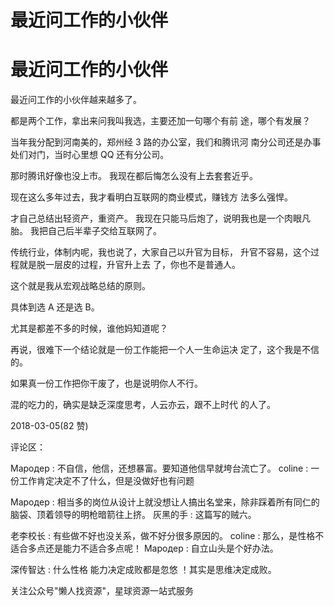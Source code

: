 # 最近问工作的小伙伴

# 最近问工作的小伙伴

最近问工作的小伙伴越来越多了。

都是两个工作，拿出来问我叫我选，主要还加一句哪个有前 途，哪个有发展？

当年我分配到河南美的，郑州经 3 路的办公室，我们和腾讯河 南分公司还是办事处们对门，当时心里想 QQ 还有分公司。

那时腾讯好像也没上市。 我现在都后悔怎么没有上去套套近乎。

现在这么多年过去，我才看明白互联网的商业模式，赚钱方 法多么强悍。

才自己总结出轻资产，重资产。 我现在只能马后炮了，说明我也是一个肉眼凡胎。 我把自己后半辈子交给互联网了。

传统行业，体制内呢，我也说了，大家自己以升官为目标， 升官不容易，这个过程就是脱一层皮的过程，升官升上去 了，你也不是普通人。

这个就是我从宏观战略总结的原则。

具体到选 A 还是选 B。

尤其是都差不多的时候，谁他妈知道呢？

再说，很难下一个结论就是一份工作能把一个人一生命运决 定了，这个我是不信的。

如果真一份工作把你干废了，也是说明你人不行。

混的吃力的，确实是缺乏深度思考，人云亦云，跟不上时代 的人了。

2018-03-05(82 赞)

评论区：

Mapoдep : 不自信，他信，还想暴富。要知道他信早就垮台流亡了。 coline : 一份工作肯定决定不了什么，但是没做好也有问题

Mapoдep : 相当多的岗位从设计上就没想让人搞出名堂来，除非踩着所有同仁的脑袋、顶着领导的明枪暗箭往上挤。 灰黑的手 : 这篇写的贼六。

老李校长 : 有些做不好也没关系，做不好分很多原因的。 coline : 那么，是性格不适合多点还是能力不适合多点呢！ Mapoдep : 自立山头是个好办法。

深传智达 : 什么性格 能力决定成败都是忽悠 ！其实是思维决定成败。

关注公众号"懒人找资源"，星球资源一站式服务
